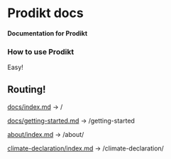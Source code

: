 # Prodikt docs
####  Documentation for Prodikt

### How to use Prodikt
Easy!

## Routing!

[docs/index.md](/) -> /

[docs/getting-started.md](/getting-started) -> /getting-started

[about/index.md](/about/) -> /about/

[climate-declaration/index.md](/climate-declaration/) -> /climate-declaration/